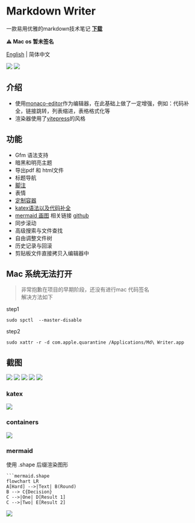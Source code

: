 # Markdown Writer
一款易用优雅的markdown技术笔记  **[下载](https://github.com/1943time/markdown-writer/releases)**

**⚠️ Mac os 暂未签名**

[English](README.md) | 简体中文

![](./help/img.png)
![](./help/img_light.png)
## 介绍
- 使用[monaco-editor](https://microsoft.github.io)作为编辑器，在此基础上做了一定增强，例如：代码补全，链接跳转，列表缩进，表格格式化等
- 渲染器使用了[vitepress](https://github.com/vuejs/vitepress)的风格

## 功能
- Gfm 语法支持
- 暗黑和明亮主题
- 导出pdf 和 html文件
- 标题导航
- [脚注](https://github.blog/changelog/2021-09-30-footnotes-now-supported-in-markdown-fields/)
- 表情
- [定制容器](#containers)
- [katex语法以及代码补全](#katex)
- [mermaid 画图](#mermaid)   相关链接 [github](https://github.com/mermaid-js/mermaid)
- 同步滚动
- 高级搜索与文件查找
- 自由调整文件树
- 历史记录与回滚
- 剪贴板文件直接拷贝入编辑器中

## Mac 系统无法打开
> 非常抱歉在项目的早期阶段，还没有进行mac 代码签名  
> 解决方法如下

step1
```shell
sudo spctl  --master-disable
```
step2
```shell
sudo xattr -r -d com.apple.quarantine /Applications/Md\ Writer.app
```

## 截图
![](./help/search.png)
![](./help/images.png)
![](./help/history.png)
![](./help/print.png)
![](./help/nav.png)
### katex
![](./help/katex.png)
### containers
![](./help/container.png)
### mermaid
使用 .shape 后缀渲染图形
```
```mermaid.shape
flowchart LR
A[Hard] -->|Text| B(Round)
B --> C{Decision}
C -->|One| D[Result 1]
C -->|Two| E[Result 2]
```
![](./help/mermaid.png)
